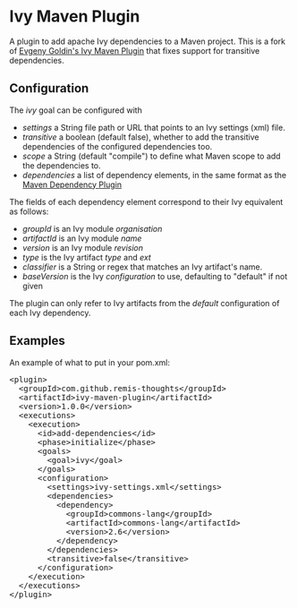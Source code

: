 # Ivy Maven Plugin

A plugin to add apache Ivy dependencies to a Maven project. This is a fork of [Evgeny Goldin's Ivy Maven Plugin](https://github.com/evgeny-goldin/maven-plugins) that fixes support for transitive dependencies.

## Configuration

The *ivy* goal can be configured with

- *settings* a String file path or URL that points to an Ivy settings (xml) file.
- *transitive* a boolean (default false), whether to add the transitive dependencies of the configured dependencies too.
- *scope* a String (default "compile") to define what Maven scope to add the dependencies to.
- *dependencies* a list of dependency elements, in the same format as the [Maven Dependency Plugin](http://maven.apache.org/plugins/maven-dependency-plugin/copy-mojo.html#artifactItems)

The fields of each dependency element correspond to their Ivy equivalent as follows:

- *groupId* is an Ivy module *organisation*
- *artifactId* is an Ivy module *name*
- *version* is an Ivy module *revision*
- *type* is the Ivy artifact *type* and *ext*
- *classifier* is a String or regex that matches an Ivy artifact's name.
- *baseVersion* is the Ivy *configuration* to use, defaulting to "default" if not given

The plugin can only refer to Ivy artifacts from the *default* configuration of each Ivy dependency.

## Examples 

An example of what to put in your pom.xml:

<pre>
&lt;plugin&gt;
  &lt;groupId&gt;com.github.remis-thoughts&lt;/groupId&gt;
  &lt;artifactId&gt;ivy-maven-plugin&lt;/artifactId&gt;
  &lt;version&gt;1.0.0&lt;/version&gt;
  &lt;executions&gt;
    &lt;execution&gt;
      &lt;id&gt;add-dependencies&lt;/id&gt;
      &lt;phase&gt;initialize&lt;/phase&gt;
      &lt;goals&gt;
        &lt;goal&gt;ivy&lt;/goal&gt;
      &lt;/goals&gt;
      &lt;configuration&gt;
        &lt;settings&gt;ivy-settings.xml&lt;/settings&gt;
        &lt;dependencies&gt;
          &lt;dependency&gt;
            &lt;groupId&gt;commons-lang&lt;/groupId&gt;
            &lt;artifactId&gt;commons-lang&lt;/artifactId&gt;
            &lt;version&gt;2.6&lt;/version&gt;
          &lt;/dependency&gt;
        &lt;/dependencies&gt;
        &lt;transitive&gt;false&lt;/transitive&gt;
      &lt;/configuration&gt;
    &lt;/execution&gt;
  &lt;/executions&gt;
&lt;/plugin&gt;
</pre>
